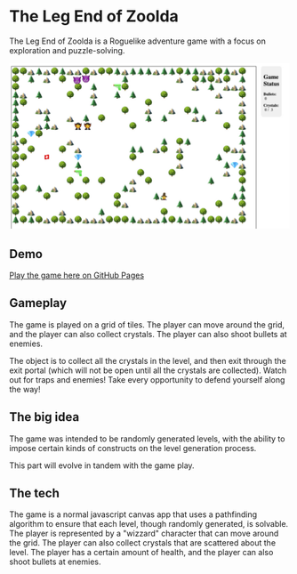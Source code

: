 # The Leg End of Zoolda

The Leg End of Zoolda is a Roguelike adventure game with a focus on exploration and puzzle-solving.

![Zoolda Screenshot](zoolda-screenshot.jpg)

## Demo

[Play the game here on GitHub Pages](https://dolan.github.io/zoolda-js/index.html)

## Gameplay

The game is played on a grid of tiles. The player can move around the grid, and the player can also collect crystals. The player can also shoot bullets at enemies.

The object is to collect all the crystals in the level, and then exit through the exit portal (which will not be open until all the crystals are collected). Watch out for traps and enemies! Take every opportunity to defend yourself along the way!

## The big idea

The game was intended to be randomly generated levels, with the ability to impose certain kinds of 
constructs on the level generation process. 

This part will evolve in tandem with the game play.

## The tech

The game is a normal javascript canvas app that uses a pathfinding algorithm to ensure that each level, 
though randomly generated, is solvable. The player is represented by a "wizzard" character that can move 
around the grid. The player can also collect crystals that are scattered about the level. The player has 
a certain amount of health, and the player can also shoot bullets at enemies.


